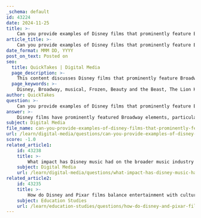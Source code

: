 ```yaml
---
_schema: default
id: 43224
date: 2024-11-25
title: >-
    Can you provide examples of Disney films that prominently feature Broadway elements, such as 'Frozen'?
article_title: >-
    Can you provide examples of Disney films that prominently feature Broadway elements, such as 'Frozen'?
date_format: MMM DD, YYYY
post_on_text: Posted on
seo:
  title: QuickTakes | Digital Media
  page_description: >-
    This content discusses Disney films that prominently feature Broadway elements, highlighting notable examples like Frozen, Beauty and the Beast, The Lion King, Aladdin, and Mary Poppins. It explores the integration of theatrical styles in animated films and their adaptations to stage musicals.
  page_keywords: >-
    Disney, Broadway, musical, Frozen, Beauty and the Beast, The Lion King, Aladdin, Mary Poppins, theatrical adaptation, animated films, stage musical, Alan Menken, Elton John, Kristen Anderson-Lopez, Robert Lopez, Howard Ashman, Tim Rice, Chad Beguelin
author: QuickTakes
question: >-
    Can you provide examples of Disney films that prominently feature Broadway elements, such as 'Frozen'?
answer: >-
    Disney films have prominently featured Broadway elements, particularly since the 1990s, when the studio began to incorporate more theatrical styles into its animated musicals. Here are some notable examples:\n\n1. **Beauty and the Beast**: This film was not only a significant animated feature but also marked Disney's first venture into Broadway adaptations. The Broadway musical debuted in 1994 and won the Tony Award for Best Costume Design. The songs, composed by Alan Menken with lyrics by Howard Ashman and Tim Rice, are integral to the storytelling, showcasing the dramatic style typical of Broadway.\n\n2. **The Lion King**: Following the success of Beauty and the Beast, The Lion King was adapted into a Broadway musical in 1997. The stage production, featuring music by Elton John and lyrics by Tim Rice, is renowned for its innovative use of puppetry and vibrant costumes, bringing the animated film's characters to life in a spectacular way.\n\n3. **Aladdin**: This film was adapted into a Broadway musical that premiered in 2014. The stage version includes beloved songs from the original film, as well as new music by Alan Menken, with lyrics by Howard Ashman and Chad Beguelin. The adaptation allowed for creative changes, such as transforming animated characters into live performers, enhancing the theatrical experience.\n\n4. **Frozen**: The animated film Frozen was adapted into a Broadway musical that premiered in 2018. It features all the beloved songs from the film, composed by Kristen Anderson-Lopez and Robert Lopez, along with new music written specifically for the stage. The production has been praised for its elaborate staging and emotional depth, capturing the essence of the original story while expanding on it for a live audience.\n\n5. **Mary Poppins**: Based on the classic film, the Broadway adaptation of Mary Poppins debuted in 2006. It includes songs from the original film, as well as new numbers, and is known for its magical stage effects and choreography, which bring the whimsical world of Mary Poppins to life.\n\nThese examples illustrate how Disney has successfully integrated Broadway elements into its films and stage adaptations, creating a rich musical experience that resonates with audiences of all ages. The influence of Broadway on Disney's storytelling and musical style continues to be a significant aspect of its productions.
subject: Digital Media
file_name: can-you-provide-examples-of-disney-films-that-prominently-feature-broadway-elements-such-as-frozen.md
url: /learn/digital-media/questions/can-you-provide-examples-of-disney-films-that-prominently-feature-broadway-elements-such-as-frozen
score: -1.0
related_article1:
    id: 43238
    title: >-
        What impact has Disney music had on the broader music industry and popular culture?
    subject: Digital Media
    url: /learn/digital-media/questions/what-impact-has-disney-music-had-on-the-broader-music-industry-and-popular-culture
related_article2:
    id: 43235
    title: >-
        How do Disney and Pixar films balance entertainment with cultural authenticity in their music?
    subject: Education Studies
    url: /learn/education-studies/questions/how-do-disney-and-pixar-films-balance-entertainment-with-cultural-authenticity-in-their-music
---
```


&nbsp;